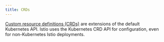 ```yaml
---
title: CRDs
---
```


[Custom resource definitions (CRDs)](https://kubernetes.io/docs/concepts/extend-kubernetes/api-extension/custom-resources/)
are extensions of the default Kubernetes API. Istio uses the Kubernetes CRD API for
configuration, even for non-Kubernetes Istio deployments.
